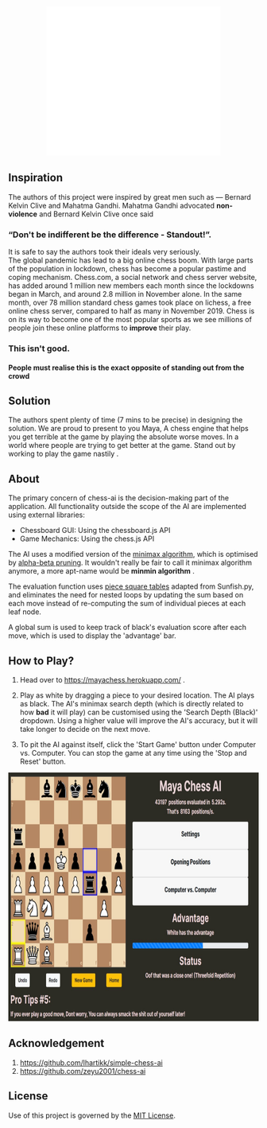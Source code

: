 <p align="center">
<img src= "mayalogo.png" width="350" height="300">
</p>

## Inspiration
The authors of this project were inspired by great men such as ― Bernard Kelvin Clive and Mahatma Gandhi. Mahatma Gandhi advocated <b>non-violence</b> and Bernard Kelvin Clive once said<br> <h3>“Don't be indifferent be the difference - Standout!”. </h3>
It is safe to say the authors took their ideals very seriously. <br>
The global pandemic has lead to a big online chess boom. With large parts of the population in lockdown, chess has become a popular pastime and coping mechanism. Chess.com, a social network and chess server website, has added around 1 million new members each month since the lockdowns began in March, and around 2.8 million in November alone. In the same month, over 78 million standard chess games took place on lichess, a free online chess server, compared to half as many in November 2019. Chess is on its way to become one of the most popular sports as we see millions of people join these online platforms to <b>improve </b>their play.
<h3> This isn't good. </h3>
<h4> People must realise this is the exact <b>opposite</b> of <b>standing out</b> from the crowd  </h4>

## Solution
The authors spent plenty of time (7 mins to be precise) in designing the solution. We are proud to present to you Maya, A chess engine that helps you get terrible at the game by playing the absolute worse moves.
In a world where people are trying to get better at the game. Stand out by working to play the game nastily .
## About
 

The primary concern of chess-ai is the decision-making part of the application. All functionality outside the scope of the AI are implemented using external libraries:
- Chessboard GUI: Using the chessboard.js API
- Game Mechanics: Using the chess.js API

The AI uses a modified version of the [minimax algorithm](https://en.wikipedia.org/wiki/Minimax), which is optimised by [alpha-beta pruning](https://en.wikipedia.org/wiki/Alpha%E2%80%93beta_pruning). It wouldn't really be fair to call it minimax algorithm anymore, a more apt-name would be <b>minmin algorithm</b> .

The evaluation function uses [piece square tables](https://www.chessprogramming.org/Piece-Square_Tables) adapted from Sunfish.py, and eliminates the need for nested loops by updating the sum based on each move instead of re-computing the sum of individual pieces at each leaf node.

A global sum is used to keep track of black's evaluation score after each move, which is used to display the 'advantage' bar. 

## How to Play?
1. Head over to https://mayachess.herokuapp.com/ .

2. Play as white by dragging a piece to your desired location. The AI plays as black. The AI's minimax search depth (which is directly related to how <b>bad</b> it will play) can be customised using the 'Search Depth (Black)' dropdown. Using a higher value will improve the AI's accuracy, but it will take longer to decide on the next move.

3. To pit the AI against itself, click the 'Start Game' button under Computer vs. Computer. You can stop the game at any time using the 'Stop and Reset' button.
<p align="center">
<img src="Game-screenshot-1.jpeg" width ="800" height="500">
</p>

## Acknowledgement
1. https://github.com/lhartikk/simple-chess-ai
2. https://github.com/zeyu2001/chess-ai

## License
Use of this project is governed by the [MIT License](LICENSE).
